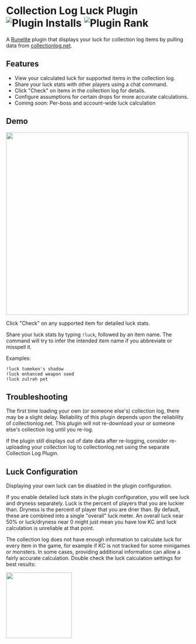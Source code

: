 
# Collection Log Luck Plugin ![Plugin Installs](https://img.shields.io/endpoint?url=https://i.pluginhub.info/shields/installs/plugin/collection-log-luck) ![Plugin Rank](https://img.shields.io/endpoint?url=https://i.pluginhub.info/shields/rank/plugin/collection-log-luck)

A [Runelite](https://github.com/runelite/runelite) plugin that displays your luck for collection log items by pulling data from [collectionlog.net](https://collectionlog.net).

## Features
* View your calculated luck for supported items in the collection log.
* Share your luck stats with other players using a chat command.
* Click "Check" on items in the collection log for details.
* Configure assumptions for certain drops for more accurate calculations.
* Coming soon: Per-boss and account-wide luck calculation

## Demo
<img src="https://i.imgur.com/3CVjPJt.gif" width="500" />

Click "Check" on any supported item for detailed luck stats.

Share your luck stats by typing `!luck`, followed by an item name. 
The command will try to infer the intended item name if you abbreviate or misspell it.

Examples:
```
!luck tumeken's shadow
!luck enhanced weapon seed
!luck zulrah pet
```

## Troubleshooting

The first time loading your own (or someone else's) collection log, there may be a slight delay. Reliability of this
plugin depends upon the reliability of collectionlog.net. This plugin will not re-download your or someone else's
collection log until you re-log.

If the plugin still displays out of date data after re-logging, consider re-uploading your collection log to
collectionlog.net using the separate Collection Log Plugin.

## Luck Configuration

Displaying your own luck can be disabled in the plugin configuration.

If you enable detailed luck stats in the plugin configuration, you will see luck and dryness separately. Luck is the
percent of players that you are luckier than. Dryness is the percent of player that you are drier than. By default,
these are combined into a single "overall" luck meter. An overall luck near 50% or luck/dryness near 0 might just mean
you have low KC and luck calculation is unreliable at that point.

The collection log does not have enough information to calculate luck for every item in the game, for example if KC is
not tracked for some minigames or monsters. In some cases, providing additional information can allow a 
fairly accurate calculation. Double check the luck calculation settings for best results:

<img src="https://i.imgur.com/E2z85Ub.png" width="180" />
